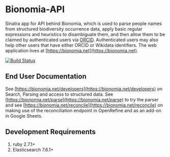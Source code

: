# Bionomia-API
Sinatra app for API behind Bionomia, which is used to parse people names from structured biodiversity occurrence data, apply basic regular expressions and heuristics to disambiguate them, and then allow them to be claimed by authenticated users via [ORCID](https://orcid.org). Authenticated users may also help other users that have either ORCID or Wikidata identifiers. The web application lives at [https://bionomia.net](https://bionomia.net).

[![Build Status](https://github.com/bionomia/bionomia-api/actions/workflows/ruby.yml/badge.svg)](https://github.com/bionomia/bionomia-api/actions)

## End User Documentation

See [https://bionomia.net/developers](https://bionomia.net/developers) on Search, Parsing and access to structured data. See [https://bionomia.net/parse](https://bionomia.net/parse) to try the parser and see [https://bionomia.net/reconcile](https://bionomia.net/reconcile) on making use of the reconciliation  endpoint in OpenRefine and as an add-on in Google Sheets.

## Development Requirements

1. ruby 2.7.1+
2. Elasticsearch 7.6.1+
